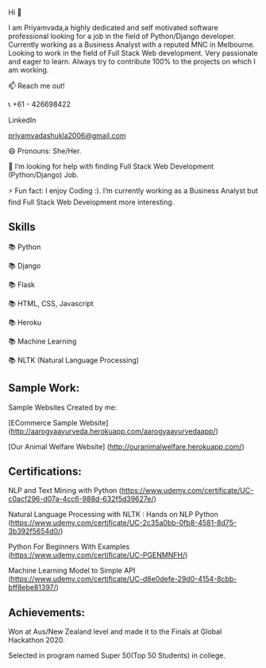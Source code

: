 Hi 👋

I am Priyamvada,a highly dedicated and self motivated software professional looking for a job in the field of Python/Django developer. Currently working as a Business Analyst with a reputed MNC in Melbourne. Looking to work in the field of Full Stack Web development. Very passionate and eager to learn. Always try to contribute 100% to the projects on which I am working.

📫 Reach me out!

:telephone_receiver: +61 - 426698422

LinkedIn

priyamvadashukla2006@gmail.com

😄 Pronouns: She/Her.

🤔 I’m looking for help with finding Full Stack Web Development (Python/Django) Job.

⚡ Fun fact: I enjoy Coding :). I’m currently working as a Business Analyst but find Full Stack Web Development more interesting.

## Skills

:books: Python

:books: Django

:books: Flask

:books: HTML, CSS, Javascript

:books: Heroku

:books: Machine Learning

:books: NLTK (Natural Language Processing)

## Sample Work:

Sample Websites Created by me:

[ECommerce Sample Website] (http://aarogyaayurveda.herokuapp.com/aarogyaayurvedaapp/)

[Our Animal Welfare Website] (http://ouranimalwelfare.herokuapp.com/)

## Certifications:

NLP and Text Mining with Python (https://www.udemy.com/certificate/UC-c0acf296-d07a-4cc6-988d-632f5d39627e/)

Natural Language Processing with NLTK : Hands on NLP Python (https://www.udemy.com/certificate/UC-2c35a0bb-0fb8-4581-8d75-3b392f5654d0/)

Python For Beginners With Examples (https://www.udemy.com/certificate/UC-PGENMNFH/)

Machine Learning Model to Simple API (https://www.udemy.com/certificate/UC-d8e0defe-29d0-4154-8cbb-bff8ebe81397/)

## Achievements:

Won at Aus/New Zealand level and made it to the Finals at Global Hackathon 2020.

Selected in program named Super 50(Top 50 Students) in college.


